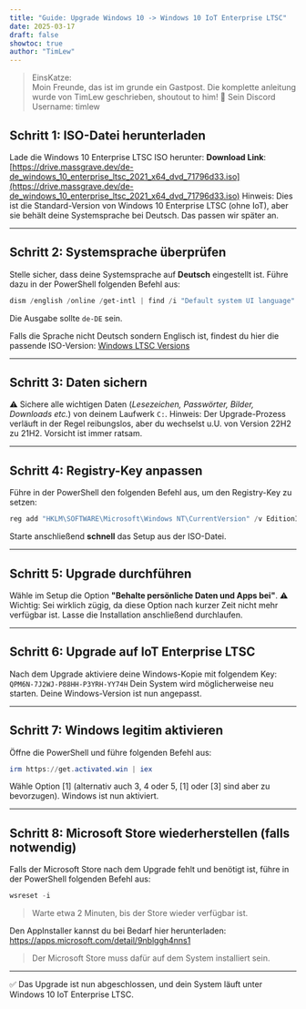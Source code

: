 ```yaml
---
title: "Guide: Upgrade Windows 10 -> Windows 10 IoT Enterprise LTSC"
date: 2025-03-17
draft: false
showtoc: true
author: "TimLew"
---
```


> EinsKatze:\
> Moin Freunde, das ist im grunde ein Gastpost. Die komplette anleitung wurde von TimLew geschrieben, shoutout to him! 💖
> Sein Discord Username: timlew

## Schritt 1: ISO-Datei herunterladen
Lade die Windows 10 Enterprise LTSC ISO herunter:
**Download Link**:
[https://drive.massgrave.dev/de-de_windows_10_enterprise_ltsc_2021_x64_dvd_71796d33.iso](https://drive.massgrave.dev/de-de_windows_10_enterprise_ltsc_2021_x64_dvd_71796d33.iso)
Hinweis: Dies ist die Standard-Version von Windows 10 Enterprise LTSC (ohne IoT), aber sie behält deine Systemsprache bei Deutsch. Das passen wir später an.

---

## Schritt 2: Systemsprache überprüfen
Stelle sicher, dass deine Systemsprache auf **Deutsch** eingestellt ist. Führe dazu in der PowerShell folgenden Befehl aus:

```powershell
dism /english /online /get-intl | find /i "Default system UI language"
```

Die Ausgabe sollte ```de-DE``` sein.

Falls die Sprache nicht Deutsch sondern Englisch ist, findest du hier die passende ISO-Version:
[Windows LTSC Versions](https://massgrave.dev/windows_ltsc_links#:~:text=en%2Dgb_windows_10_enterprise_ltsc_2021_x86_dvd_baa2b09f.iso-,English,-x64)

---

## Schritt 3: Daten sichern
⚠️ Sichere alle wichtigen Daten (_Lesezeichen, Passwörter, Bilder, Downloads etc._) von deinem Laufwerk ```C:```.
Hinweis: Der Upgrade-Prozess verläuft in der Regel reibungslos, aber du wechselst u.U. von Version 22H2 zu 21H2. Vorsicht ist immer ratsam.

---

## Schritt 4: Registry-Key anpassen
Führe in der PowerShell den folgenden Befehl aus, um den Registry-Key zu setzen:

```powershell
reg add "HKLM\SOFTWARE\Microsoft\Windows NT\CurrentVersion" /v EditionID /d IoTEnterpriseS /f
```
Starte anschließend **schnell** das Setup aus der ISO-Datei.

---

## Schritt 5: Upgrade durchführen
Wähle im Setup die Option **"Behalte persönliche Daten und Apps bei"**.
⚠️ Wichtig: Sei wirklich zügig, da diese Option nach kurzer Zeit nicht mehr verfügbar ist.
Lasse die Installation anschließend durchlaufen.

---

## Schritt 6: Upgrade auf IoT Enterprise LTSC
Nach dem Upgrade aktiviere deine Windows-Kopie mit folgendem Key:
```QPM6N-7J2WJ-P88HH-P3YRH-YY74H```
Dein System wird möglicherweise neu starten.
Deine Windows-Version ist nun angepasst.

---

## Schritt 7: Windows legitim aktivieren
Öffne die PowerShell und führe folgenden Befehl aus:

```powershell
irm https://get.activated.win | iex
```
Wähle Option [1] (alternativ auch 3, 4 oder 5, [1] oder [3] sind aber zu bevorzugen).
Windows ist nun aktiviert.

---

## Schritt 8: Microsoft Store wiederherstellen (falls notwendig)
Falls der Microsoft Store nach dem Upgrade fehlt und benötigt ist, führe in der PowerShell folgenden Befehl aus:

```powershell
wsreset -i
```
> Warte etwa 2 Minuten, bis der Store wieder verfügbar ist.

Den AppInstaller kannst du bei Bedarf hier herunterladen:
https://apps.microsoft.com/detail/9nblggh4nns1
> Der Microsoft Store muss dafür auf dem System installiert sein.

---

✅ Das Upgrade ist nun abgeschlossen, und dein System läuft unter Windows 10 IoT Enterprise LTSC.